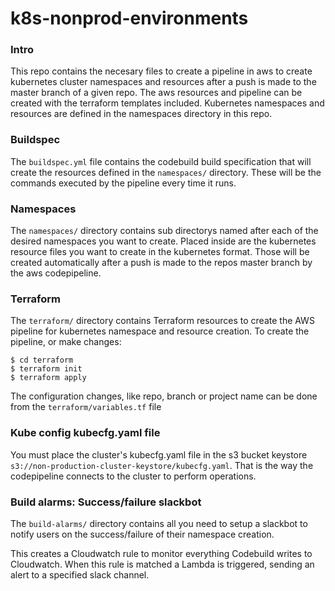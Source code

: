 # k8s-nonprod-environments

### Intro
This repo contains the necesary files to create a pipeline in aws to create kubernetes cluster namespaces and resources after a push is made to the master branch of a given repo.
The aws resources and pipeline can be created with the terraform templates included.
Kubernetes namespaces and resources are defined in the namespaces directory in this repo.


### Buildspec

The `buildspec.yml` file contains the codebuild build specification that will create the resources defined in the `namespaces/` directory. These will be the commands executed by the pipeline every time it runs.

### Namespaces

The `namespaces/` directory contains sub directorys named after each of the desired namespaces you want to create. Placed inside are the kubernetes resource files you want to create in the kubernetes format. Those will be created automatically after a push is made to the repos master branch by the aws codepipeline.

### Terraform

The `terraform/` directory contains Terraform resources to create the AWS pipeline for kubernetes namespace and resource creation. To create the pipeline, or make changes:

```
$ cd terraform
$ terraform init
$ terraform apply
```
The configuration changes, like repo, branch or project name can be done from the `terraform/variables.tf` file

### Kube config kubecfg.yaml file

You must place the cluster's kubecfg.yaml file in the s3 bucket keystore `s3://non-production-cluster-keystore/kubecfg.yaml`. That is the way the codepipeline connects to the cluster to perform operations.

### Build alarms: Success/failure slackbot

The `build-alarms/` directory contains all you need to setup a slackbot to notify users on the success/failure of their namespace creation. 

This creates a Cloudwatch rule to monitor everything Codebuild writes to Cloudwatch. When this rule is matched a Lambda is triggered, sending an alert to a specified slack channel.  